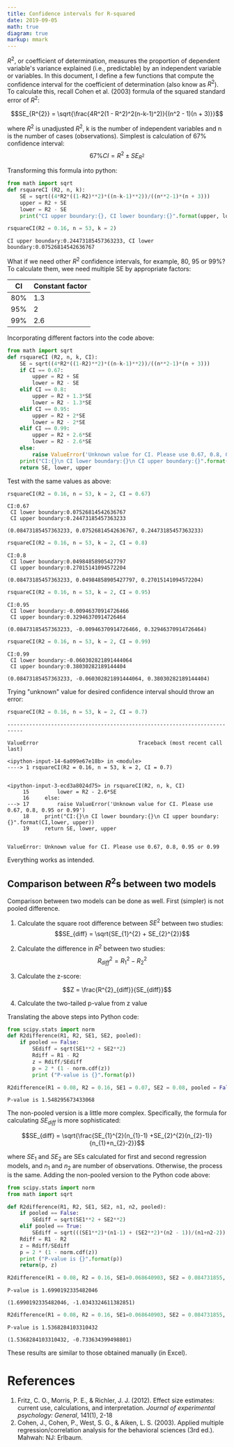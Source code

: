 ```yaml
---
title: Confidence intervals for R-squared
date: 2019-09-05
math: true
diagram: true
markup: mmark
---
```

$R^2$, or coefficient of determination, measures the proportion of dependent variable's variance explained (i.e., predictable) by an independent variable or variables. 
In this document, I define a few functions that compute the confidence interval for the coefficient of determination (also know as $R^2$). To calculate this, recall Cohen et al. (2003) formula of  the squared standard error of $R^2$:

$$SE_{R^{2}} = \sqrt{\frac{4R^2(1 - R^2)^2(n-k-1)^2)}{(n^2 - 1)(n + 3)}}$$

where $R^2$ is unadjusted $R^2$, k  is the number of independent variables and n is the number of cases (observations). Simplest is calculation of 67% confidence interval:
$$67\% CI  = R^{2} \pm SE_{R^{2}}$$

Transforming this formula into python:



```python
from math import sqrt
def rsquareCI (R2, n, k):
    SE = sqrt((4*R2*((1-R2)**2)*((n-k-1)**2))/((n**2-1)*(n + 3)))
    upper = R2 + SE
    lower = R2 - SE
    print("CI upper boundary:{}, CI lower boundary:{}".format(upper, lower))
```


```python
rsquareCI(R2 = 0.16, n = 53, k = 2)
```

    CI upper boundary:0.24473185457363233, CI lower boundary:0.07526814542636767
    

What if we need other $R^2$ confidence intervals, for example, 80, 95 or 99%? To calculate them, wee need multiple SE by appropriate factors:  

| CI      | Constant factor |
| ----------- | ----------- |
| 80%      | 1.3       |
| 95%   | 2        |
| 99%   | 2.6      |

Incorporating different factors into the code above:


```python
from math import sqrt
def rsquareCI (R2, n, k, CI):
    SE = sqrt((4*R2*((1-R2)**2)*((n-k-1)**2))/((n**2-1)*(n + 3)))
    if CI == 0.67:
        upper = R2 + SE
        lower = R2 - SE
    elif CI == 0.8:
        upper = R2 + 1.3*SE
        lower = R2 - 1.3*SE
    elif CI == 0.95:
        upper = R2 + 2*SE
        lower = R2 - 2*SE
    elif CI == 0.99:
        upper = R2 + 2.6*SE
        lower = R2 - 2.6*SE
    else:
        raise ValueError('Unknown value for CI. Please use 0.67, 0.8, 0.95 or 0.99')
    print("CI:{}\n CI lower boundary:{}\n CI upper boundary:{}".format(CI,lower, upper))
    return SE, lower, upper

```

Test with the same values as above:


```python
rsquareCI(R2 = 0.16, n = 53, k = 2, CI = 0.67)
```

    CI:0.67
     CI lower boundary:0.07526814542636767
     CI upper boundary:0.24473185457363233
    
    (0.08473185457363233, 0.07526814542636767, 0.24473185457363233)




```python
rsquareCI(R2 = 0.16, n = 53, k = 2, CI = 0.8)
```

    CI:0.8
     CI lower boundary:0.04984858905427797
     CI upper boundary:0.27015141094572204
   
    (0.08473185457363233, 0.04984858905427797, 0.27015141094572204)




```python
rsquareCI(R2 = 0.16, n = 53, k = 2, CI = 0.95)
```

    CI:0.95
     CI lower boundary:-0.00946370914726466
     CI upper boundary:0.32946370914726464
 
    (0.08473185457363233, -0.00946370914726466, 0.32946370914726464)




```python
rsquareCI(R2 = 0.16, n = 53, k = 2, CI = 0.99)
```

    CI:0.99
     CI lower boundary:-0.060302821891444064
     CI upper boundary:0.38030282189144404
    
    (0.08473185457363233, -0.060302821891444064, 0.38030282189144404)



Trying "unknown" value for desired confidence interval should throw an error:


```python
rsquareCI(R2 = 0.16, n = 53, k = 2, CI = 0.7)
```


    ---------------------------------------------------------------------------

    ValueError                                Traceback (most recent call last)

    <ipython-input-14-6a099e67e18b> in <module>
    ----> 1 rsquareCI(R2 = 0.16, n = 53, k = 2, CI = 0.7)
    

    <ipython-input-3-ecd3a8024d75> in rsquareCI(R2, n, k, CI)
         15         lower = R2 - 2.6*SE
         16     else:
    ---> 17         raise ValueError('Unknown value for CI. Please use 0.67, 0.8, 0.95 or 0.99')
         18     print("CI:{}\n CI lower boundary:{}\n CI upper boundary:{}".format(CI,lower, upper))
         19     return SE, lower, upper
    

    ValueError: Unknown value for CI. Please use 0.67, 0.8, 0.95 or 0.99


Everything works as intended.

## Comparison between $R^2$s between two models ##

Comparison between two models can be done as well. First (simpler) is not pooled difference.


1. Calculate the square root difference between $SE^2$ between two studies:
$$SE_{diff} = \sqrt{SE_{1}^{2} + SE_{2}^{2}}$$

2. Calculate the difference in $R^2$ between two studies:
$$R^{2}_{diff} = R^{2}_{1} - R^{2}_{2} $$

3. Calculate the z-score:

$$Z = \frac{R^{2}_{diff}}{SE_{diff}}$$

4. Calculate the two-tailed p-value from z value

Translating the above steps into Python code:



```python
from scipy.stats import norm
def R2difference(R1, R2, SE1, SE2, pooled):
    if pooled == False:
        SEdiff = sqrt(SE1**2 + SE2**2)
        Rdiff = R1 - R2
        z = Rdiff/SEdiff
        p = 2 * (1 - norm.cdf(z))
        print ("P-value is {}".format(p))
```


```python
R2difference(R1 = 0.08, R2 = 0.16, SE1 = 0.07, SE2 = 0.08, pooled = False)
```

    P-value is 1.548295673433068
    

The non-pooled version is a little more complex. Specifically, the formula for calculating $SE_{diff}$ is more sophisticated:

$$SE_{diff} = \sqrt{\frac{SE_{1}^{2}(n_{1}-1) +SE_{2}^{2}(n_{2}-1)}{n_{1}+n_{2}-2}}$$

where $SE_1$ and $SE_2$ are SEs calculated for first and second regression models, and $n_1$ and $n_2$ are number of observations.
Otherwise, the process is the same.
Adding the non-pooled version to the Python code above:


```python
from scipy.stats import norm
from math import sqrt

def R2difference(R1, R2, SE1, SE2, n1, n2, pooled):
    if pooled == False:
        SEdiff = sqrt(SE1**2 + SE2**2)
    elif pooled == True:
        SEdiff = sqrt(((SE1**2)*(n1-1) + (SE2**2)*(n2 - 1))/(n1+n2-2))
    Rdiff = R1 - R2
    z = Rdiff/SEdiff
    p = 2 * (1 - norm.cdf(z))
    print ("P-value is {}".format(p))
    return(p, z)
```


```python
R2difference(R1 = 0.08, R2 = 0.16, SE1=0.068640903, SE2 = 0.084731855, n1 = 50, n2 = 53, pooled = True)
```

    P-value is 1.6990192335482046
  
    (1.6990192335482046, -1.0343324611382851)


```python
R2difference(R1 = 0.08, R2 = 0.16, SE1=0.068640903, SE2 = 0.084731855, n1 = 50, n2 = 53, pooled = False)
```

    P-value is 1.5368284103310432

    (1.5368284103310432, -0.733634399498801)



These results are similar to those obtained manually (in Excel).

# References #

1. Fritz, C. O., Morris, P. E., & Richler, J. J. (2012). Effect size estimates: current use, calculations, and interpretation. *Journal of experimental psychology: General*, 141(1), 2-18
2. Cohen, J., Cohen, P., West, S. G., & Aiken, L. S. (2003). Applied multiple regression/correlation analysis for the behavioral sciences (3rd ed.). Mahwah: NJ: Erlbaum.

